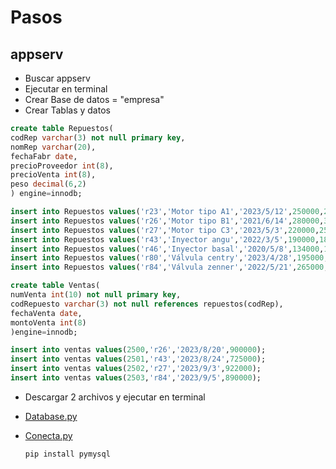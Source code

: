 # Pasos

## appserv
- Buscar appserv
- Ejecutar en terminal
- Crear Base de datos = "empresa"
- Crear Tablas y datos

```sql
create table Repuestos(
codRep varchar(3) not null primary key,
nomRep varchar(20),
fechaFabr date,
precioProveedor int(8),
precioVenta int(8),
peso decimal(6,2)
) engine=innodb;

insert into Repuestos values('r23','Motor tipo A1','2023/5/12',250000,270000,93.56);
insert into Repuestos values('r26','Motor tipo B1','2021/6/14',280000,310000,113.49);
insert into Repuestos values('r27','Motor tipo C3','2023/5/3',220000,250000,87.23);
insert into Repuestos values('r43','Inyector angu','2022/3/5',190000,185000,2.56);
insert into Repuestos values('r46','Inyector basal','2020/5/8',134000,140000,3.79);
insert into Repuestos values('r80','Válvula centry','2023/4/28',195000,230000,0.28);
insert into Repuestos values('r84','Válvula zenner','2022/5/21',265000,300000,0.72);

create table Ventas(
numVenta int(10) not null primary key,
codRepuesto varchar(3) not null references repuestos(codRep),
fechaVenta date,
montoVenta int(8)
)engine=innodb;

insert into ventas values(2500,'r26','2023/8/20',900000);
insert into ventas values(2501,'r43','2023/8/24',725000);
insert into ventas values(2502,'r27','2023/9/3',922000);
insert into ventas values(2503,'r84','2023/9/5',890000);

```

- Descargar 2 archivos y ejecutar en terminal
- [Database.py](<./Database.py>)
- [Conecta.py](<./Conecta.py>)

  ```bash
  pip install pymysql
  ```

  
